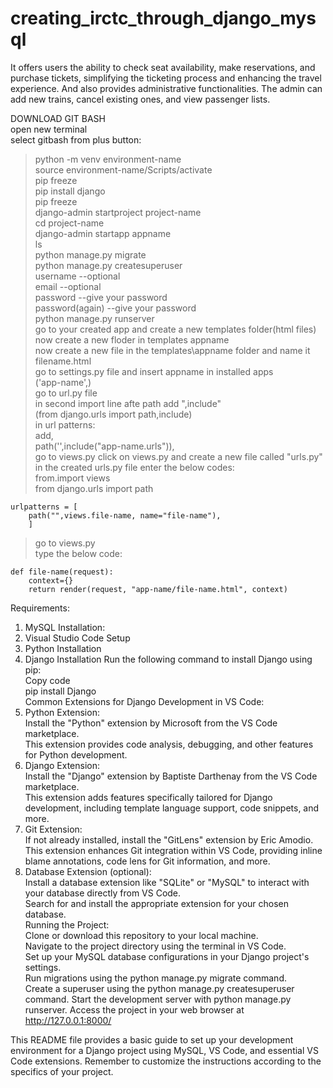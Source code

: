 # creating_irctc_through_django_mysql

It offers users the ability to check seat availability, make reservations, and purchase tickets, simplifying the ticketing process and enhancing the travel experience. And also provides administrative functionalities. The admin can add new trains, cancel existing ones, and view passenger lists.

DOWNLOAD GIT BASH  
open new terminal  
select gitbash from plus button:  

> python -m venv environment-name  
> source environment-name/Scripts/activate  
> pip freeze  
> pip install django  
> pip freeze  
> django-admin startproject project-name  
> cd project-name  
> django-admin startapp appname  
> ls  
> python manage.py migrate  
> python manage.py createsuperuser  
     username --optional  
     email --optional  
     password --give your password  
     password(again) --give your password  
> python manage.py runserver  
> go to your created app and create a new templates folder(html files)  
> now create a new floder in templates appname  
> now create a new file in the templates\appname folder and name it        
  filename.html   
> go to settings.py file and insert appname in installed apps  
         ('app-name',)  
> go to url.py file  
      in second import line afte path add ",include"  
          (from django.urls import path,include)  
      in url patterns:  
          add,  
          path('',include("app-name.urls")),  
> go to views.py click on views.py and create a new file called "urls.py"  
    in the created urls.py file enter the below codes:  
	from.import views  
	from django.urls import path  

	urlpatterns = [  
		path("",views.file-name, name="file-name"),  
		]  
> go to views.py  
     type the below code:  

	def file-name(request):  
		context={}  
		return render(request, "app-name/file-name.html", context)  


Requirements:
1. MySQL Installation:    
2. Visual Studio Code Setup
3. Python Installation
4. Django Installation
Run the following command to install Django using pip:  
Copy code  
pip install Django  
Common Extensions for Django Development in VS Code:  
1. Python Extension:  
Install the "Python" extension by Microsoft from the VS Code marketplace.  
This extension provides code analysis, debugging, and other features for Python development.  
2. Django Extension:  
Install the "Django" extension by Baptiste Darthenay from the VS Code marketplace.  
This extension adds features specifically tailored for Django development, including template language support, code snippets, and more.  
3. Git Extension:  
If not already installed, install the "GitLens" extension by Eric Amodio.  
This extension enhances Git integration within VS Code, providing inline blame annotations, code lens for Git information, and more.  
4. Database Extension (optional):  
Install a database extension like "SQLite" or "MySQL" to interact with your database directly from VS Code.  
Search for and install the appropriate extension for your chosen database.  
Running the Project:  
Clone or download this repository to your local machine.  
Navigate to the project directory using the terminal in VS Code.  
Set up your MySQL database configurations in your Django project's settings.  
Run migrations using the python manage.py migrate command.  
Create a superuser using the python manage.py createsuperuser command.
Start the development server with python manage.py runserver.
Access the project in your web browser at http://127.0.0.1:8000/

This README file provides a basic guide to set up your development environment for a Django project using MySQL, VS Code, and essential VS Code extensions. Remember to customize the instructions according to the specifics of your project.
